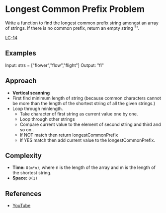 # Longest Common Prefix Problem
Write a function to find the longest common prefix string amongst an array of strings.
If there is no common prefix, return an empty string "".  

[LC-14](https://leetcode.com/problems/longest-common-prefix/)

## Examples
Input: strs = ["flower","flow","flight"]
Output: "fl"

## Approach 
- **Vertical scanning**
- First find minimum length of string (because common characters cannot be more than the length of the shortest string of all the given strings.)
- Loop through minlength.
    - Take  character of first string as current value one by one.
    - Loop through other strings
    - Compare current value to the element of second string and third and  so on..
    - If NOT match then return longestCommonPrefix
    - If YES match then add current value to the longestCommonPrefix.

## Complexity

- **Time:** `O(m*n)`, where n is the length of the array and m is the length of the shortest string.
- **Space:** `O(1)`

## References

- [YouTube](https://www.youtube.com/watch?v=gJOgI8TpSgc)